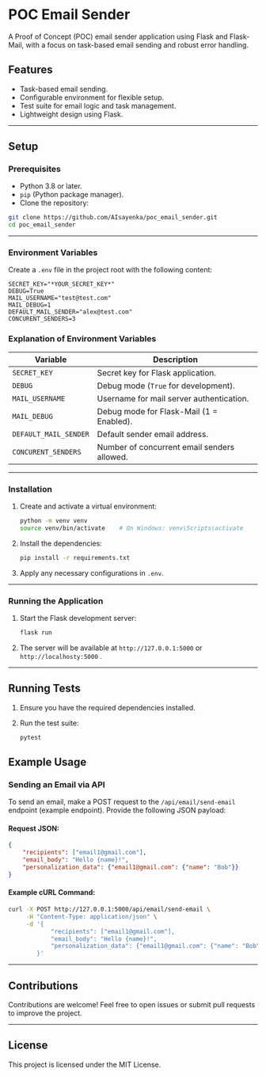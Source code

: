 # POC Email Sender

A Proof of Concept (POC) email sender application using Flask and Flask-Mail, with a focus on task-based email sending and robust error handling.

## Features

- Task-based email sending.
- Configurable environment for flexible setup.
- Test suite for email logic and task management.
- Lightweight design using Flask.

---

## Setup

### Prerequisites

- Python 3.8 or later.
- `pip` (Python package manager).
- Clone the repository:

```bash
git clone https://github.com/AIsayenka/poc_email_sender.git
cd poc_email_sender
```

---

### Environment Variables

Create a `.env` file in the project root with the following content:

```env
SECRET_KEY="*YOUR_SECRET_KEY*"
DEBUG=True
MAIL_USERNAME="test@test.com"
MAIL_DEBUG=1
DEFAULT_MAIL_SENDER="alex@test.com"
CONCURENT_SENDERS=3
```

### Explanation of Environment Variables

| Variable              | Description                                  |
|-----------------------|----------------------------------------------|
| `SECRET_KEY`          | Secret key for Flask application.           |
| `DEBUG`               | Debug mode (`True` for development).         |
| `MAIL_USERNAME`       | Username for mail server authentication.    |
| `MAIL_DEBUG`          | Debug mode for Flask-Mail (1 = Enabled).    |
| `DEFAULT_MAIL_SENDER` | Default sender email address.               |
| `CONCURENT_SENDERS`   | Number of concurrent email senders allowed. |

---

### Installation

1. Create and activate a virtual environment:
   ```bash
   python -m venv venv
   source venv/bin/activate    # On Windows: venv\Scripts\activate
   ```

2. Install the dependencies:
   ```bash
   pip install -r requirements.txt
   ```

3. Apply any necessary configurations in `.env`.

---

### Running the Application

1. Start the Flask development server:
   ```bash
   flask run
   ```

2. The server will be available at `http://127.0.0.1:5000` or `http://localhosty:5000` .

---

## Running Tests

1. Ensure you have the required dependencies installed.

2. Run the test suite:
   ```bash
   pytest
   ```

## Example Usage

### Sending an Email via API

To send an email, make a POST request to the `/api/email/send-email` endpoint (example endpoint). Provide the following JSON payload:

#### Request JSON:
```json
{
    "recipients": ["email1@gmail.com"],
    "email_body": "Hello {name}!",
    "personalization_data": {"email1@gmail.com": {"name": "Bob"}}
}
```

#### Example cURL Command:
```bash
curl -X POST http://127.0.0.1:5000/api/email/send-email \
     -H "Content-Type: application/json" \
     -d '{
            "recipients": ["email1@gmail.com"],
            "email_body": "Hello {name}!",
            "personalization_data": {"email1@gmail.com": {"name": "Bob"}}
        }'
```

---

## Contributions

Contributions are welcome! Feel free to open issues or submit pull requests to improve the project.

---

## License

This project is licensed under the MIT License.

